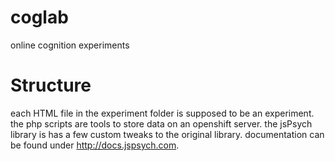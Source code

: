 # coglab
online cognition experiments


# Structure
each HTML file in the experiment folder is supposed to be an experiment. the php scripts are tools to store data on an openshift server. 
the jsPsych library is has a few custom tweaks to the original library. documentation can be found under http://docs.jspsych.com.
